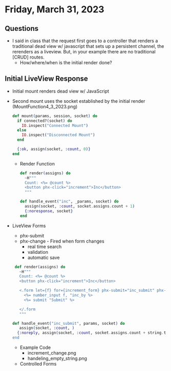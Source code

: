 # Friday, March 31, 2023
## Questions
* I said in class that the request first goes to a controller that renders a traditional dead view w/ javascript that sets up a persistent channel, the rerenders as a liveview. But, in your example there are no traditional [CRUD] routes. 
  * How/where/when is the initial render done?


## Initial LiveView Response
* Initial mount renders dead view w/ JavaScript 
* Second mount uses the socket established by the initial render (MountFunction4_3_2023.png)
    ```elixir
    def mount(params, session, socket) do
      if connected?(socket) do
        IO.inspect("Connected Mount")
      else
        IO.inspect("Disconnected Mount")
      end

      {:ok, assign(socket, :count, 0)}
    end
    ```
  * Render Function
    ```elixir
    def render(assigns) do
      ~H"""
      Count: <%= @count %>
      <button phx-click="increment">Inc</button>
      """
    ```
    ```elixir
    def handle_event("inc", _params, socket) do
      assign(socket, :count, socket.assigns.count + 1)
      {:noresponse, socket}
    end
    ```
* LiveView Forms
  * phx-submit
  * phx-change - Fired when form changes
    * real time search
    * validation
    * automatic save
   ```elixir
    def render(assigns) do
      ~H"""
      Count: <%= @count %>
      <button phx-click="increment">Inc</button>

      <.form let={f} for={increment_form} phx-submit="inc_submit" phx-change="inc_change">
        <%= number_input f, "inc_by %>
        <%= submit "Submit" %>

      </.form
      """
    ```

    ```elixir
    def handle_event("inc_submit", params, socket) do
       assign(socket, :count, )
      {:noreply, assign(socket, :count, socket.assigns.count + string.to_integer(params.["inc_by]))}
    end
    ```
    * Example Code
      * increment_change.png
      * handeling_empty_string.png
  * Controlled Forms


    